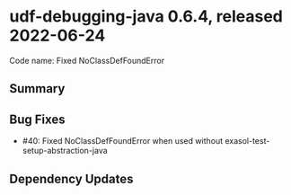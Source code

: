 # udf-debugging-java 0.6.4, released 2022-06-24

Code name: Fixed NoClassDefFoundError

## Summary

## Bug Fixes

* #40: Fixed NoClassDefFoundError when used without exasol-test-setup-abstraction-java

## Dependency Updates
